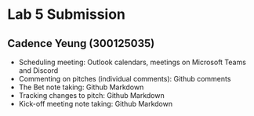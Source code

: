 # Lab 5 Submission
## Cadence Yeung (300125035)

- Scheduling meeting: Outlook calendars, meetings on Microsoft Teams and Discord
- Commenting on pitches (individual comments): Github comments
- The Bet note taking: Github Markdown
- Tracking changes to pitch: Github Markdown
- Kick-off meeting note taking: Github Markdown
